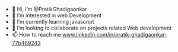 - 👋 Hi, I’m @PratikGhadigaonkar
- 👀 I’m interested in web Development
- 🌱 I’m currently learning javascript
- 💞️ I’m looking to collaborate on projects related Web development
- 📫 How to reach me www.linkedin.com/in/pratik-ghadigaonkar-77b469243
<!---
PratikGhadigaonkar/PratikGhadigaonkar is a ✨ special ✨ repository because its `README.md` (this file) appears on your GitHub profile.
You can click the Preview link to take a look at your changes.
--->
